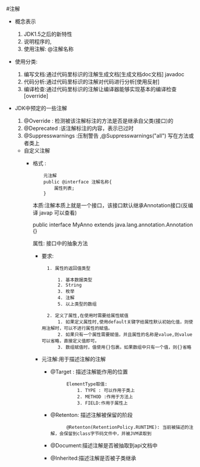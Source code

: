 #注解
- 概念表示
	 1. JDK1.5之后的新特性
	 2. 说明程序的,
     3. 使用注解: @注解名称
- 使用分类:
	1. 编写文档:通过代码里标识的注解生成文档[生成文档doc文档]  javadoc 
	2. 代码分析:通过代码里标识的注解对代码进行分析[使用反射]
	3. 编译检查:通过代码里标识的注解让编译器能够实现基本的编译检查[override]

- JDK中预定的一些注解

	1. @Override : 检测被该注解标注的方法是否是继承自父类(接口)的
	2. @Deprecated :该注解标注的内容，表示已过时
	3. @Suppresswarnings :压制警告 ,@Suppresswarnings("all") 写在方法或者类上
	
	- 自定义注解
	  * 格式 :
	  	
				元注解		
				public @interface 注解名称{
					属性列表;
				}
		
		本质:注解本质上就是一个接口，该接口默认继承Annotation接口(反编译 javap 可以查看)

		public interface MyAnno extends java.lang.annotation.Annotation {}

		属性: 接口中的抽象方法
		* 要求:
			
				1. 属性的返回值类型
					 
					1. 基本数据类型
					2. String
					3. 枚举
					4. 注解
					5. 以上类型的数组
					
				2. 定义了属性,在使用时需要给属性赋值
					1. 如果定义属性时,使用default关键字给属性默认初始化值，则使用注解时，可以不进行属性的赋值。
					2. 如果只有一个属性需要赋值，并且属性的名称是value,则value可以省略，直接定义值即可。
					3. 数组赋值时，值使用{}包裹。如果数组中只有一个值，则{}省略

		* 元注解:用于描述注解的注解
			* @Target : 描述注解能作用的位置
					
						ElementType取值:
							1. TYPE : 可以作用于类上
							2. METHOD :作用于方法上
							3. FIELD:作用于属性上
					
			* @Retenton: 描述注解被保留的阶段
						
						@Retenton(RetentionPolicy.RUNTIME): 当前被描述的注解，会保留到class字节码文件中，并被JVM读取到

			* @Document:描述注解是否被抽取到api文档中
			
			* @Inherited:描述注解是否被子类继承 
			